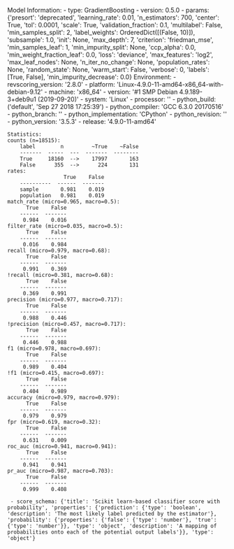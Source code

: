 Model Information:
	 - type: GradientBoosting
	 - version: 0.5.0
	 - params: {'presort': 'deprecated', 'learning_rate': 0.01, 'n_estimators': 700, 'center': True, 'tol': 0.0001, 'scale': True, 'validation_fraction': 0.1, 'multilabel': False, 'min_samples_split': 2, 'label_weights': OrderedDict([(False, 10)]), 'subsample': 1.0, 'init': None, 'max_depth': 7, 'criterion': 'friedman_mse', 'min_samples_leaf': 1, 'min_impurity_split': None, 'ccp_alpha': 0.0, 'min_weight_fraction_leaf': 0.0, 'loss': 'deviance', 'max_features': 'log2', 'max_leaf_nodes': None, 'n_iter_no_change': None, 'population_rates': None, 'random_state': None, 'warm_start': False, 'verbose': 0, 'labels': [True, False], 'min_impurity_decrease': 0.0}
	Environment:
	 - revscoring_version: '2.8.0'
	 - platform: 'Linux-4.9.0-11-amd64-x86_64-with-debian-9.12'
	 - machine: 'x86_64'
	 - version: '#1 SMP Debian 4.9.189-3+deb9u1 (2019-09-20)'
	 - system: 'Linux'
	 - processor: ''
	 - python_build: ('default', 'Sep 27 2018 17:25:39')
	 - python_compiler: 'GCC 6.3.0 20170516'
	 - python_branch: ''
	 - python_implementation: 'CPython'
	 - python_revision: ''
	 - python_version: '3.5.3'
	 - release: '4.9.0-11-amd64'
	
	Statistics:
	counts (n=18515):
		label        n         ~True    ~False
		-------  -----  ---  -------  --------
		True     18160  -->    17997       163
		False      355  -->      224       131
	rates:
		              True    False
		----------  ------  -------
		sample       0.981    0.019
		population   0.981    0.019
	match_rate (micro=0.965, macro=0.5):
		  True    False
		------  -------
		 0.984    0.016
	filter_rate (micro=0.035, macro=0.5):
		  True    False
		------  -------
		 0.016    0.984
	recall (micro=0.979, macro=0.68):
		  True    False
		------  -------
		 0.991    0.369
	!recall (micro=0.381, macro=0.68):
		  True    False
		------  -------
		 0.369    0.991
	precision (micro=0.977, macro=0.717):
		  True    False
		------  -------
		 0.988    0.446
	!precision (micro=0.457, macro=0.717):
		  True    False
		------  -------
		 0.446    0.988
	f1 (micro=0.978, macro=0.697):
		  True    False
		------  -------
		 0.989    0.404
	!f1 (micro=0.415, macro=0.697):
		  True    False
		------  -------
		 0.404    0.989
	accuracy (micro=0.979, macro=0.979):
		  True    False
		------  -------
		 0.979    0.979
	fpr (micro=0.619, macro=0.32):
		  True    False
		------  -------
		 0.631    0.009
	roc_auc (micro=0.941, macro=0.941):
		  True    False
		------  -------
		 0.941    0.941
	pr_auc (micro=0.987, macro=0.703):
		  True    False
		------  -------
		 0.999    0.408
	
	 - score_schema: {'title': 'Scikit learn-based classifier score with probability', 'properties': {'prediction': {'type': 'boolean', 'description': 'The most likely label predicted by the estimator'}, 'probability': {'properties': {'false': {'type': 'number'}, 'true': {'type': 'number'}}, 'type': 'object', 'description': 'A mapping of probabilities onto each of the potential output labels'}}, 'type': 'object'}

